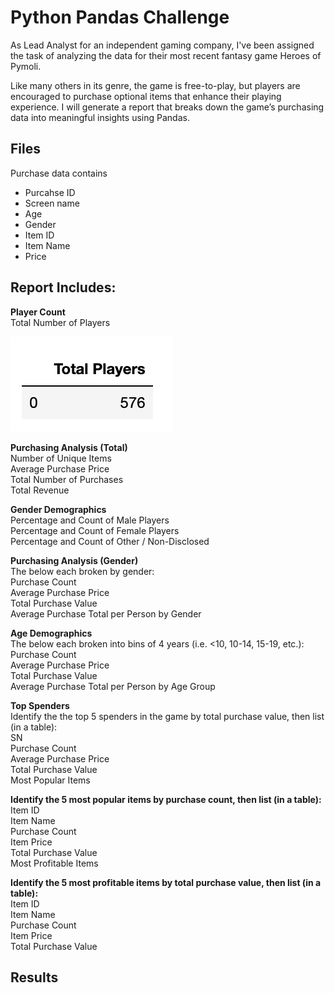 # Python Pandas Challenge
As Lead Analyst for an independent gaming company, I've been assigned the task of analyzing the data for their most recent fantasy game Heroes of Pymoli. 

Like many others in its genre, the game is free-to-play, but players are encouraged to purchase optional items that enhance their playing experience. I will generate a report that breaks down the game’s purchasing data into meaningful insights using Pandas.

## Files
Purchase data contains 
- Purcahse ID
- Screen name 
- Age
- Gender
- Item ID
- Item Name
- Price

## Report Includes:
<b> Player Count </b> <br />
Total Number of Players

![](results/total_players.png)

<b> Purchasing Analysis (Total) </b> <br />
Number of Unique Items <br />
Average Purchase Price <br />
Total Number of Purchases <br />
Total Revenue <br />

<b> Gender Demographics </b> <br />
Percentage and Count of Male Players <br />
Percentage and Count of Female Players <br />
Percentage and Count of Other / Non-Disclosed <br />

<b> Purchasing Analysis (Gender) </b> <br />
The below each broken by gender: <br />
Purchase Count <br />
Average Purchase Price <br />
Total Purchase Value <br />
Average Purchase Total per Person by Gender <br />

<b>Age Demographics </b> <br />
The below each broken into bins of 4 years (i.e. <10, 10-14, 15-19, etc.): <br />
Purchase Count <br />
Average Purchase Price <br />
Total Purchase Value <br />
Average Purchase Total per Person by Age Group <br />

<b> Top Spenders </b> <br />
Identify the the top 5 spenders in the game by total purchase value, then list (in a table): <br />
SN <br />
Purchase Count <br />
Average Purchase Price <br />
Total Purchase Value <br />
Most Popular Items <br />

<b> Identify the 5 most popular items by purchase count, then list (in a table): </b> <br />
Item ID <br />
Item Name <br />
Purchase Count <br />
Item Price <br />
Total Purchase Value <br />
Most Profitable Items <br />

<b> Identify the 5 most profitable items by total purchase value, then list (in a table): </b> <br />
Item ID <br />
Item Name <br />
Purchase Count <br />
Item Price <br />
Total Purchase Value <br />

## Results
